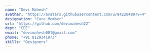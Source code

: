 ```yaml
---
name: "Devi Mahesh"
avathar: "https://avatars.githubusercontent.com/u/84220489?v=4"
designation: "Core Member"
url: "https://github.com/devimahesh22"
dept: "EEE"
email: "devimahesh001@gmail.com"
phone: "+91 8129341973"
skills: "Designers"
---
```

